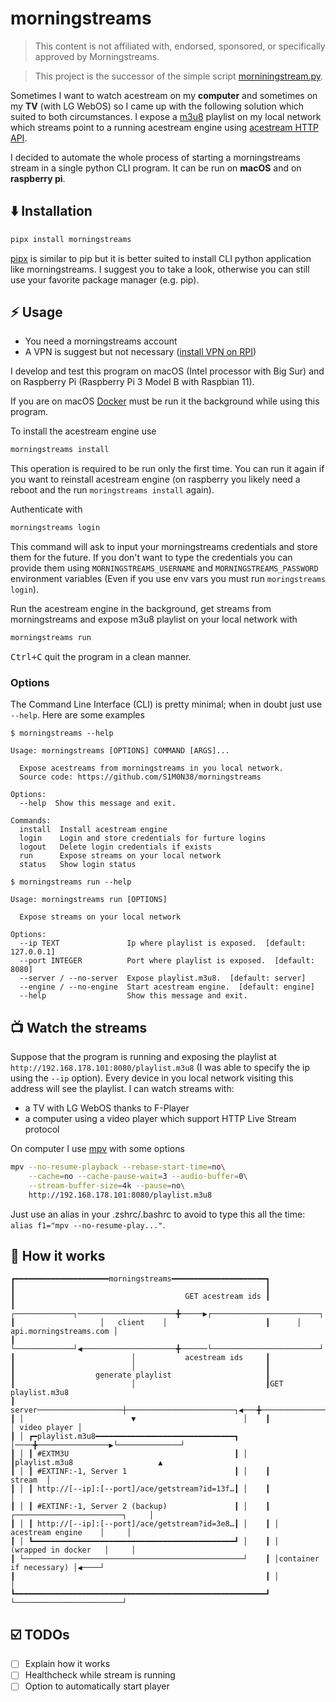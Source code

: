 # morningstreams

> This content is not affiliated with, endorsed, sponsored, or specifically
> approved by Morningstreams.

> This project is the successor of the simple script
> [morniningstream.py](https://gist.github.com/S1M0N38/7f8ca02279447ea3ed8529a450e61c11).

Sometimes I want to watch acestream on my **computer** and sometimes on my
**TV** (with LG WebOS) so I came up with the following solution which suited to
both circumstances. I expose a [m3u8](https://en.wikipedia.org/wiki/M3U)
playlist on my local network which streams point to a running acestream engine
using [acestream HTTP API](https://docs.acestream.net/en/developers/api-reference/#playback-endpoints).

I decided to automate the whole process of starting a
morningstreams stream in a single python CLI
program. It can be run on **macOS** and on **raspberry pi**.

## :arrow_down: Installation

```bash
pipx install morningstreams
```
[pipx](https://pypa.github.io/pipx/) is similar to pip but it is better suited
to install CLI python application like morningstreams. I suggest you to take a
look, otherwise you can still use your favorite package manager (e.g. pip).

## :zap: Usage

- You need a morningstreams account
- A VPN is suggest but not necessary 
([install VPN on RPI](https://gist.github.com/S1M0N38/77ad8d3cb5e481aa802d43636881279c))

I develop and test this program on macOS (Intel processor with Big Sur) and on
Raspberry Pi (Raspberry Pi 3 Model B with Raspbian 11).

If you are on macOS [Docker](https://docs.docker.com/desktop/install/mac-install/)
must be run it the background while using this program.

To install the acestream engine use
```bash
morningstreams install
```
This operation is required to be run only the first time. You can run it again
if you want to reinstall acestream engine (on raspberry you likely need a reboot
and the run `moringstreams install` again). 

Authenticate with
```bash
morningstreams login
```
This command will ask to input your morningstreams credentials and store them
for the future. If you don't want to type the credentials you can provide them
using `MORNINGSTREAMS_USERNAME` and `MORNINGSTREAMS_PASSWORD` environment
variables (Even if you use env vars you must run `moringstreams login`).

Run the acestream engine in the background, get streams from morningstreams and
expose m3u8 playlist on your local network with
```bash
morningstreams run
```
<kbd>Ctrl+C</kbd> quit the program in a clean manner.

### Options

The Command Line Interface (CLI) is pretty minimal; when in doubt just use
`--help`. Here are some examples

```
$ morningstreams --help

Usage: morningstreams [OPTIONS] COMMAND [ARGS]...

  Expose acestreams from morningstreams in you local network.
  Source code: https://github.com/S1M0N38/morningstreams

Options:
  --help  Show this message and exit.

Commands:
  install  Install acestream engine
  login    Login and store credentials for furture logins
  logout   Delete login credentials if exists
  run      Expose streams on your local network
  status   Show login status
```

```
$ morningstreams run --help

Usage: morningstreams run [OPTIONS]

  Expose streams on your local network

Options:
  --ip TEXT               Ip where playlist is exposed.  [default: 127.0.0.1]
  --port INTEGER          Port where playlist is exposed.  [default: 8080]
  --server / --no-server  Expose playlist.m3u8.  [default: server]
  --engine / --no-engine  Start acestream engine.  [default: engine]
  --help                  Show this message and exit.
```

## :tv: Watch the streams

Suppose that the program is running and exposing the playlist at 
`http://192.168.178.101:8080/playlist.m3u8` (I was able to specify the ip using
the `--ip` option). Every device in you local network visiting this address will
see the playlist. I can watch streams with:

- a TV with LG WebOS thanks to F-Player
- a computer using a video player which support HTTP Live Stream protocol

On computer I use [mpv](https://mpv.io/) with some options
```bash
mpv --no-resume-playback --rebase-start-time=no\
    --cache=no --cache-pause-wait=3 --audio-buffer=0\
    --stream-buffer-size=4k --pause=no\
    http://192.168.178.101:8080/playlist.m3u8
```
Just use an alias in your .zshrc/.bashrc to avoid to type this all the time:
`alias f1="mpv --no-resume-play..."`.


## :wrench: How it works 

```
┏━━━━━━━━━━━━━━━━━━━━━morningstreams━━━━━━━━━━━━━━━━━━━━━┓
┃                                                        ┃
┃                                      GET acestream ids ┃
┃                   ┌─────────────┐──────────────────────╋─────▶┌────────────────────────┐
┃                   │   client    │                      ┃      │ api.morningstreams.com │
┃                   └─────────────┘◀─────────────────────╋──────└────────────────────────┘
┃                          │           acestream ids     ┃
┃                          │                             ┃
┃                  generate playlist                     ┃
┃                          │                             ┃GET playlist.m3u8
┃ server───────────────────┼────────────────────────┐◀───╋─────────────────┌──────────────┐
┃ │                        ▼                        │    ┃                 │ video player │
┃ │ ┏━playlist.m3u8━━━━━━━━━━━━━━━━━━━━━━━━━━━━━━━┓ │────╋────────────────▶└──────────────┘
┃ │ ┃ #EXTM3U                                     ┃ │    ┃playlist.m3u8                   ▲
┃ │ ┃ #EXTINF:-1, Server 1                        ┃ │    ┃                        stream  │
┃ │ ┃ http://[--ip]:[--port]/ace/getstream?id=13f…┃ │    ┃                                │
┃ │ ┃ #EXTINF:-1, Server 2 (backup)               ┃ │    ┃ ┌────────────────────────┐     │
┃ │ ┃ http://[--ip]:[--port]/ace/getstream?id=3e8…┃ │    ┃ │    acestream engine    │     │
┃ │ ┗━━━━━━━━━━━━━━━━━━━━━━━━━━━━━━━━━━━━━━━━━━━━━┛ │    ┃ │   (wrapped in docker   │     │
┃ └─────────────────────────────────────────────────┘    ┃ │container if necessary) │◀────┘
┃                                                        ┃ │                        │
┗━━━━━━━━━━━━━━━━━━━━━━━━━━━━━━━━━━━━━━━━━━━━━━━━━━━━━━━━┛ └────────────────────────┘
```

## :ballot_box_with_check: TODOs
- [ ] Explain how it works
- [ ] Healthcheck while stream is running
- [ ] Option to automatically start player
